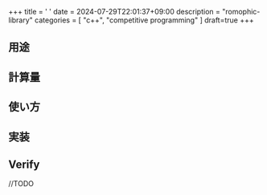 +++
title = '    '
date = 2024-07-29T22:01:37+09:00
description = "romophic-library"
categories = [
  "c++",
  "competitive programming"
]
draft=true
+++

## 用途

## 計算量

## 使い方

## 実装

## Verify

//TODO
